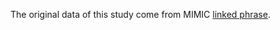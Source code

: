 The original data of this study come from MIMIC [linked phrase][MIMIC]. 




[MIMIC]: https://www.nature.com/articles/sdata201635  "MIMIC-III, a freely accessible critical care database"